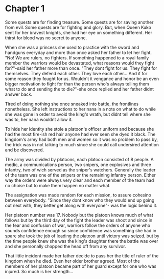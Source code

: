 # Chapter 1

Some quests are for finding treasure. Some quests are for saving another from evil. Some quests are for fighting and glory. But, when Queen Kuko sent for her bravest knights, she had her eye on something different. Her thirst for blood was no secret to anyone. 

When she was a princess she used to practice with the sword and handguns everyday and more than once asked her father to let her fight. "No! We are rulers, no fighters. If something happened to a royal family member the warriors would be devastated, what reasons would they fight for?"-said her father more than once. "They dont fight for us. They fight for themselves. They defend each other. They love each other... And if for some reason they fought for us. Wouldn't it vengance and honor be an even bigger motivation to fight for than the person who's always telling them what to do and sending the to die?"-she once replied and her father didnt answer back.

Tired of doing nothing she once sneaked into battle, the frontlines nonetheless. She left instructions to her nana in a note on what to do while she was gone in order to avoid the king's wrath, but didnt tell where she was to, her nana wouldnt allow it. 

To hide her identity she stole a platoon's officer uniform and because she had the most fire-ish red hair anyone had ever seen she dyed it black.  The kingdom's army had both men and women so it was no problem to pass by, the trick was in not talking to much since she could call undersired attention and be discovered. 

The army was divided by platoons, each platoon consisted of 8 people. A medic, a communications person, two snipers, one explosives and three infantry, two of wich served as the sniper's watchers. Generally the leader of the team was one of the snipers or the remaining infantry person. Either way the orders were always very clear and each member of the team had no choise but to make them happen no matter what. 

The assignation was made random for each mission, to assure cohesino between everybody. "Since they dont know who they would end up going out next with, they better get along with everyone"- was the logic behind it. 

Her platoon number was 17. Nobody but the platoon knows much of what follows but by the third day of the fight the leader was shoot and since in the fear and confusion of war, warriors follow the orders of anyone who sounds confidence enough so since confidence was something she had in spare she took the job of leading the platoon until victory was seized. but by the time people knew she was the king's daughter there the battle was over and she personally chopped the head off from any survivor. 

That little incident made her father decide to pass her the title of ruler of the kingdom when he died. Even her older brother agreed. Most of the members of her platoon became part of her guard except for one who was injured. So much is her strength...
